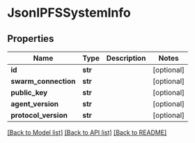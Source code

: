 # JsonIPFSSystemInfo


## Properties
Name | Type | Description | Notes
------------ | ------------- | ------------- | -------------
**id** | **str** |  | [optional] 
**swarm_connection** | **str** |  | [optional] 
**public_key** | **str** |  | [optional] 
**agent_version** | **str** |  | [optional] 
**protocol_version** | **str** |  | [optional] 

[[Back to Model list]](../README.md#documentation-for-models) [[Back to API list]](../README.md#documentation-for-api-endpoints) [[Back to README]](../README.md)


